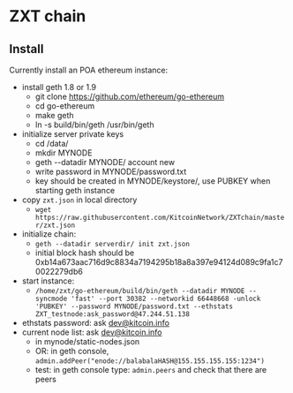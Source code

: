 # ZXT chain

## Install

Currently install an POA ethereum instance:

- install geth 1.8 or 1.9
	* git clone https://github.com/ethereum/go-ethereum
	* cd go-ethereum
	* make geth
	* ln -s build/bin/geth /usr/bin/geth
- initialize server private keys
	* cd /data/
	* mkdir MYNODE
	* geth --datadir MYNODE/ account new
	* write password in MYNODE/password.txt
	* key should be created in MYNODE/keystore/, use PUBKEY when starting geth instance
- copy `zxt.json` in local directory
	* `wget https://raw.githubusercontent.com/KitcoinNetwork/ZXTchain/master/zxt.json`
- initialize chain:
	* `geth --datadir serverdir/ init zxt.json`
	* initial block hash should be 0xb14a673aac716d9c8834a7194295b18a8a397e94124d089c9fa1c70022279db6
- start instance:
	* `/home/zxt/go-ethereum/build/bin/geth --datadir MYNODE --syncmode 'fast' --port 30382 --networkid 66448668 -unlock 'PUBKEY' --password MYNODE/password.txt --ethstats ZXT_testnode:ask_password@47.244.51.138`
- ethstats password: ask dev@kitcoin.info
- current node list: ask dev@kitcoin.info
	* in mynode/static-nodes.json
	* OR: in geth console, `admin.addPeer("enode://balabalaHASH@155.155.155.155:1234")`
	* test: in geth console type: `admin.peers`  and check that there are peers
